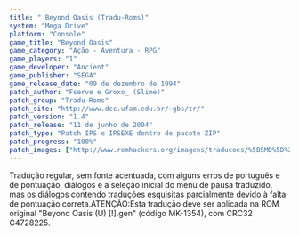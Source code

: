 ```yaml
---
title: " Beyond Oasis (Tradu-Roms)"
system: "Mega Drive"
platform: "Console"
game_title: "Beyond Oasis"
game_category: "Ação - Aventura - RPG"
game_players: "1"
game_developer: "Ancient"
game_publisher: "SEGA"
game_release_date: "09 de dezembro de 1994"
patch_author: "Fserve e Groxo_ (Slime)"
patch_group: "Tradu-Roms"
patch_site: "http://www.dcc.ufam.edu.br/~gbs/tr/"
patch_version: "1.4"
patch_release: "11 de junho de 2004"
patch_type: "Patch IPS e IPSEXE dentro de pacote ZIP"
patch_progress: "100%"
patch_images: ["http://www.romhackers.org/imagens/traducoes/%5BSMD%5D%20Beyond%20Oasis%20-%20Tradu-Roms%20-%201.png","http://www.romhackers.org/imagens/traducoes/%5BSMD%5D%20Beyond%20Oasis%20-%20Tradu-Roms%20-%202.png","http://www.romhackers.org/imagens/traducoes/%5BSMD%5D%20Beyond%20Oasis%20-%20Tradu-Roms%20-%203.png"]
---
```

Tradução regular, sem fonte acentuada, com alguns erros de português e de pontuação, diálogos e a seleção inicial do menu de pausa traduzido, mas os diálogos contendo traduções esquisitas parcialmente devido à falta de pontuação correta.ATENÇÃO:Esta tradução deve ser aplicada na ROM original "Beyond Oasis (U) [!].gen" (código MK-1354), com CRC32 C4728225.